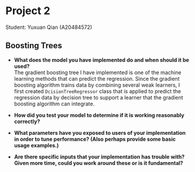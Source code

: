 # Project 2
Student: Yuxuan Qian (A20484572)

## Boosting Trees
* __What does the model you have implemented do and when should it be used?__<br />
The gradient boosting tree I have implemented is one of the machine learning methods that can predict the regression. Since the gradient boosting algorithm trains data by combining several weak learners, I first created `DcisionTreeRegressor` class that is applied to predict the regression data by decision tree to support a learner that the gradient boosting algorithm can integrate. 
  
* __How did you test your model to determine if it is working reasonably correctly?__<br />
  
* __What parameters have you exposed to users of your implementation in order to tune performance? (Also perhaps provide some basic usage examples.)__<br />
  
* __Are there specific inputs that your implementation has trouble with? Given more time, could you work around these or is it fundamental?__<br />
  

